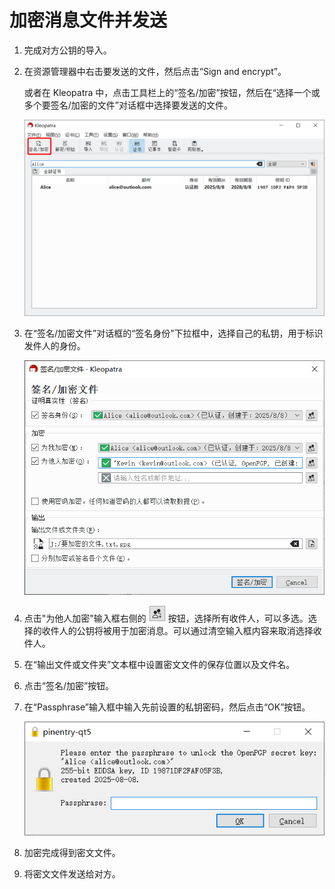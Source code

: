 # 加密消息文件并发送

1. 完成对方公钥的导入。

2. 在资源管理器中右击要发送的文件，然后点击“Sign and encrypt”。

    或者在 Kleopatra 中，点击工具栏上的“签名/加密”按钮，然后在“选择一个或多个要签名/加密的文件”对话框中选择要发送的文件。

    ![签名/加密按钮](encrypt-message/sign-and-ecrypt-button.png)

3. 在“签名/加密文件”对话框的“签名身份”下拉框中，选择自己的私钥，用于标识发件人的身份。

    ![签名/加密文件对话框](encrypt-message/file-recipients.png)

4. 点击"为他人加密"输入框右侧的 ![选择证书按钮](encrypt-message/select-certificates-button.png) 按钮，选择所有收件人，可以多选。选择的收件人的公钥将被用于加密消息。可以通过清空输入框内容来取消选择收件人。

5. 在“输出文件或文件夹”文本框中设置密文文件的保存位置以及文件名。

6. 点击“签名/加密”按钮。

7. 在“Passphrase”输入框中输入先前设置的私钥密码，然后点击“OK”按钮。

    ![输入私钥密码](shared/enter-private-key-passphrase.png)

8. 加密完成得到密文文件。

9. 将密文文件发送给对方。
